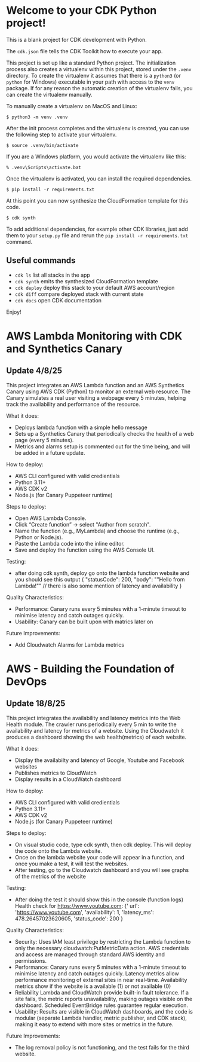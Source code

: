 
# Welcome to your CDK Python project!

This is a blank project for CDK development with Python.

The `cdk.json` file tells the CDK Toolkit how to execute your app.

This project is set up like a standard Python project.  The initialization
process also creates a virtualenv within this project, stored under the `.venv`
directory.  To create the virtualenv it assumes that there is a `python3`
(or `python` for Windows) executable in your path with access to the `venv`
package. If for any reason the automatic creation of the virtualenv fails,
you can create the virtualenv manually.

To manually create a virtualenv on MacOS and Linux:

```
$ python3 -m venv .venv
```

After the init process completes and the virtualenv is created, you can use the following
step to activate your virtualenv.

```
$ source .venv/bin/activate
```

If you are a Windows platform, you would activate the virtualenv like this:

```
% .venv\Scripts\activate.bat
```

Once the virtualenv is activated, you can install the required dependencies.

```
$ pip install -r requirements.txt
```

At this point you can now synthesize the CloudFormation template for this code.

```
$ cdk synth
```

To add additional dependencies, for example other CDK libraries, just add
them to your `setup.py` file and rerun the `pip install -r requirements.txt`
command.

## Useful commands

 * `cdk ls`          list all stacks in the app
 * `cdk synth`       emits the synthesized CloudFormation template
 * `cdk deploy`      deploy this stack to your default AWS account/region
 * `cdk diff`        compare deployed stack with current state
 * `cdk docs`        open CDK documentation

Enjoy!

# AWS Lambda Monitoring with CDK and Synthetics Canary
## Update 4/8/25

This project integrates an AWS Lambda function and an AWS Synthetics Canary 
using AWS CDK (Python) to monitor an external web resource. The Canary 
simulates a real user visiting a webpage every 5 minutes, helping 
track the availability and performance of the resource.


What it does:
- Deploys lambda function with a simple hello message
- Sets up a Synthetics Canary that periodically checks the health of a web page (every 5 minutes).
- Metrics and alarms setup is commented out for the time being, and will be added in a future update.

How to deploy:
- AWS CLI configured with valid credientials
- Python 3.11+
- AWS CDK v2
- Node.js (for Canary Puppeteer runtime)

Steps to deploy:
- Open AWS Lambda Console.
- Click “Create function” → select "Author from scratch".
- Name the function (e.g., MyLambda) and choose the runtime (e.g., Python or Node.js).
- Paste the Lambda code into the inline editor.
- Save and deploy the function using the AWS Console UI.

Testing:
- after doing cdk synth, deploy go onto the lambda function website and you should see this output
    {
    "statusCode": 200,
    "body": "\"Hello from Lambda!\""
    // there is also some mention of latency and availability
    }

Quality Characteristics:
- Performance: Canary runs every 5 minutes with a 1-minute timeout 
    to minimise latency and catch outages quickly.
- Usability: Canary can be built upon with matrics later on


Future Improvements:
- Add Cloudwatch Alarms for Lambda metrics

# AWS - Building the Foundation of DevOps
## Update 18/8/25
This project integrates the availability and latency metrics into the Web Health module.
The crawler runs periodically every 5 min to write the availability and latency for metrics of a website.
Using the Cloudwatch it produces a dashboard showing the web health(metrics) of each website.


What it does:
- Display the availabilty and latency of Google, Youtube and Facebook websites
- Publishes metrics to CloudWatch
- Display results in a CloudWatch dashboard

How to deploy:
- AWS CLI configured with valid credientials
- Python 3.11+
- AWS CDK v2
- Node.js (for Canary Puppeteer runtime)

Steps to deploy:
- On visual studio code, type cdk synth, then cdk deploy. This will deploy the code onto
the Lambda website.
-  Once on the lambda website your code will appear in a function, and once you make a test,
it will test the websites.
- After testing, go to the Cloudwatch dashboard and you will see graphs of the metrics of the website

Testing:
- After doing the test it should show this in the console (function logs)
    Health check for https://www.youtube.com: {'
        url': 'https://www.youtube.com', 
        'availability': 1, 
        'latency_ms': 478.26457023620605, 
        'status_code': 200
    }

Quality Characteristics:
- Security: 
    Uses IAM least privilege by restricting the Lambda function to only
    the necessary cloudwatch:PutMetricData action. AWS credentials and access are
    managed through standard AWS identity and permissions.
- Performance: 
    Canary runs every 5 minutes with a 1-minute timeout to minimise latency and 
    catch outages quickly.
    Latency metrics allow performance monitoring of external sites in near real-time.
    Availability metrics show if the website is a available (1) or not available (0)
- Reliability
    Lambda and CloudWatch provide built-in fault tolerance. If a site
    fails, the metric reports unavailability, making outages visible on the dashboard.
    Scheduled EventBridge rules guarantee regular execution.
- Usability:
    Results are visible in CloudWatch dashboards, and the code is
    modular (separate Lambda handler, metric publisher, and CDK stack), making it easy
    to extend with more sites or metrics in the future.


Future Improvements:
- The log removal policy is not functioning, and the test fails for the third website.